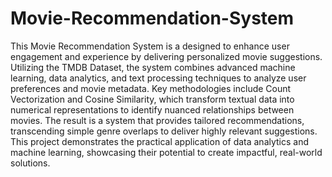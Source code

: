 # Movie-Recommendation-System
This Movie Recommendation System is a designed to enhance user engagement and experience by delivering personalized movie suggestions. Utilizing the TMDB Dataset, the system combines advanced machine learning, data analytics, and text processing techniques to analyze user preferences and movie metadata. Key methodologies include Count Vectorization and Cosine Similarity, which transform textual data into numerical representations to identify nuanced relationships between movies. The result is a system that provides tailored recommendations, transcending simple genre overlaps to deliver highly relevant suggestions. This project demonstrates the practical application of data analytics and machine learning, showcasing their potential to create impactful, real-world solutions.
